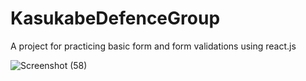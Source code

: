 # KasukabeDefenceGroup

A project for practicing basic form and form validations using react.js

![Screenshot (58)](https://user-images.githubusercontent.com/48882133/81041016-96ba8700-8e61-11ea-8de1-2eb5659ef1dd.png)
